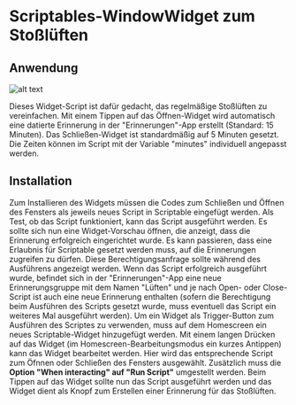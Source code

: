 # Scriptables-WindowWidget zum Stoßlüften

<h2>Anwendung</h2>

![alt text](https://github.com/Robby3St/Scriptables-WindowWidget/blob/main/preview.jpg?raw=true)

Dieses Widget-Script ist dafür gedacht, das regelmäßige Stoßlüften zu vereinfachen. Mit einem Tippen auf das Öffnen-Widget wird automatisch eine datierte Erinnerung in der "Erinnerungen"-App erstellt (Standard: 15 Minuten). Das Schließen-Widget ist standardmäßig auf 5 Minuten gesetzt. Die Zeiten können im Script mit der Variable "minutes" individuell angepasst werden. 

<h2>Installation</h2>

Zum Installieren des Widgets müssen die Codes zum Schließen und Öffnen des Fensters als jeweils neues Script in Scriptable eingefügt werden. Als Test, ob das Script funktioniert, kann das Script ausgeführt werden. Es sollte sich nun eine Widget-Vorschau öffnen, die anzeigt, dass die Erinnerung erfolgreich eingerichtet wurde. Es kann passieren, dass eine Erlaubnis für Scriptable gesetzt werden muss, auf die Erinnerungen zugreifen zu dürfen. Diese Berechtigungsanfrage sollte während des Ausführens angezeigt werden. Wenn das Script erfolgreich ausgeführt wurde, befindet sich in der "Erinnerungen"-App eine neue Erinnerungsgruppe mit dem Namen "Lüften" und je nach Open- oder Close-Script ist auch eine neue Erinnerung enthalten (sofern die Berechtigung beim Ausführen des Scripts gesetzt wurde, muss eventuell das Script ein weiteres Mal ausgeführt werden). 
Um ein Widget als Trigger-Button zum Ausführen des Scriptes zu verwenden, muss auf dem Homescreen ein neues Scriptable-Widget hinzugefügt werden. Mit einem langen Drücken auf das Widget (im Homescreen-Bearbeitungsmodus ein kurzes Antippen) kann das Widget bearbeitet werden. Hier wird das entsprechende Script zum Öfnnen oder Schließen des Fensters ausgewählt. Zusätzlich muss die <b>Option "When interacting" auf "Run Script"</b> umgestellt werden. Beim Tippen auf das Widget sollte nun das Script ausgeführt werden und das Widget dient als Knopf zum Erstellen einer Erinnerung für das Stoßlüften. 
